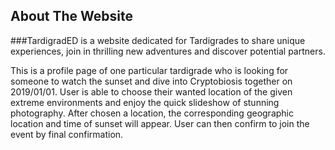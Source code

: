## About The Website
###TardigradED is a website dedicated for Tardigrades to share unique experiences, join in thrilling new adventures and discover potential partners.

This is a profile page of one particular tardigrade who is looking for someone to watch the sunset and dive into Cryptobiosis together on 2019/01/01. User is able to choose their wanted location of the given extreme environments and enjoy the quick slideshow of stunning photography. After chosen a location, the corresponding geographic location and time of sunset will appear. User can then confirm to join the event by final confirmation.
